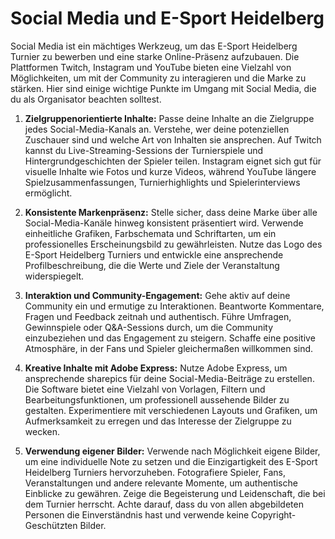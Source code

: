 # Social Media und E-Sport Heidelberg
Social Media ist ein mächtiges Werkzeug, um das E-Sport Heidelberg Turnier zu bewerben und eine starke Online-Präsenz aufzubauen. Die Plattformen Twitch, Instagram und YouTube bieten eine Vielzahl von Möglichkeiten, um mit der Community zu interagieren und die Marke zu stärken. Hier sind einige wichtige Punkte im Umgang mit Social Media, die du als Organisator beachten solltest.

1. **Zielgruppenorientierte Inhalte:**
Passe deine Inhalte an die Zielgruppe jedes Social-Media-Kanals an. Verstehe, wer deine potenziellen Zuschauer sind und welche Art von Inhalten sie ansprechen. Auf Twitch kannst du Live-Streaming-Sessions der Turnierspiele und Hintergrundgeschichten der Spieler teilen. Instagram eignet sich gut für visuelle Inhalte wie Fotos und kurze Videos, während YouTube längere Spielzusammenfassungen, Turnierhighlights und Spielerinterviews ermöglicht.

2. **Konsistente Markenpräsenz:**
Stelle sicher, dass deine Marke über alle Social-Media-Kanäle hinweg konsistent präsentiert wird. Verwende einheitliche Grafiken, Farbschemata und Schriftarten, um ein professionelles Erscheinungsbild zu gewährleisten. Nutze das Logo des E-Sport Heidelberg Turniers und entwickle eine ansprechende Profilbeschreibung, die die Werte und Ziele der Veranstaltung widerspiegelt.

3. **Interaktion und Community-Engagement:**
Gehe aktiv auf deine Community ein und ermutige zu Interaktionen. Beantworte Kommentare, Fragen und Feedback zeitnah und authentisch. Führe Umfragen, Gewinnspiele oder Q&A-Sessions durch, um die Community einzubeziehen und das Engagement zu steigern. Schaffe eine positive Atmosphäre, in der Fans und Spieler gleichermaßen willkommen sind.

4. **Kreative Inhalte mit Adobe Express:**
Nutze Adobe Express, um ansprechende sharepics für deine Social-Media-Beiträge zu erstellen. Die Software bietet eine Vielzahl von Vorlagen, Filtern und Bearbeitungsfunktionen, um professionell aussehende Bilder zu gestalten. Experimentiere mit verschiedenen Layouts und Grafiken, um Aufmerksamkeit zu erregen und das Interesse der Zielgruppe zu wecken.

5. **Verwendung eigener Bilder:**
Verwende nach Möglichkeit eigene Bilder, um eine individuelle Note zu setzen und die Einzigartigkeit des E-Sport Heidelberg Turniers hervorzuheben. Fotografiere Spieler, Fans, Veranstaltungen und andere relevante Momente, um authentische Einblicke zu gewähren. Zeige die Begeisterung und Leidenschaft, die bei dem Turnier herrscht. Achte darauf, dass du von allen abgebildeten Personen die Einverständnis hast und verwende keine Copyright-Geschützten Bilder.

